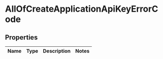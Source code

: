 # AllOfCreateApplicationApiKeyErrorCode

## Properties
Name | Type | Description | Notes
------------ | ------------- | ------------- | -------------
